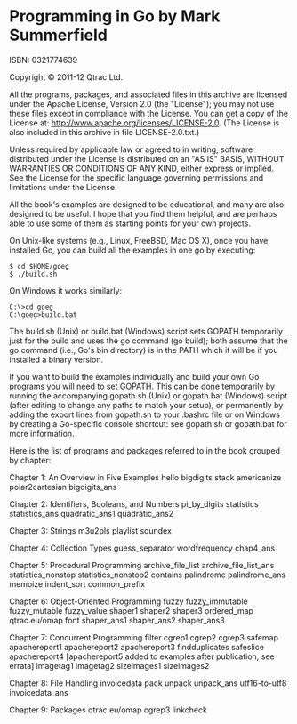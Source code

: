 # Programming in Go by Mark Summerfield

ISBN: 0321774639

Copyright © 2011-12 Qtrac Ltd. 

All the programs, packages, and associated files in this archive are
licensed under the Apache License, Version 2.0 (the "License"); you may
not use these files except in compliance with the License. You can get a
copy of the License at: http://www.apache.org/licenses/LICENSE-2.0. (The
License is also included in this archive in file LICENSE-2.0.txt.)

Unless required by applicable law or agreed to in writing, software
distributed under the License is distributed on an "AS IS" BASIS,
WITHOUT WARRANTIES OR CONDITIONS OF ANY KIND, either express or implied.
See the License for the specific language governing permissions and
limitations under the License.

All the book's examples are designed to be educational, and many are
also designed to be useful. I hope that you find them helpful, and are
perhaps able to use some of them as starting points for your own
projects.

On Unix-like systems (e.g., Linux, FreeBSD, Mac OS X), once you have
installed Go, you can build all the examples in one go by executing:

    $ cd $HOME/goeg
    $ ./build.sh

On Windows it works similarly:

    C:\>cd goeg
    C:\goeg>build.bat

The build.sh (Unix) or build.bat (Windows) script sets GOPATH
temporarily just for the build and uses the go command (go build); both
assume that the go command (i.e., Go's bin directory) is in the PATH
which it will be if you installed a binary version.

If you want to build the examples individually and build your own Go
programs you will need to set GOPATH. This can be done temporarily by
running the accompanying gopath.sh (Unix) or gopath.bat (Windows) script
(after editing to change any paths to match your setup), or permanently
by adding the export lines from gopath.sh to your .bashrc file or on
Windows by creating a Go-specific console shortcut: see
gopath.sh or gopath.bat for more information.

Here is the list of programs and packages referred to in the book
grouped by chapter:

Chapter 1: An Overview in Five Examples
    hello
    bigdigits
    stack
    americanize
    polar2cartesian
    bigdigits_ans

Chapter 2: Identifiers, Booleans, and Numbers
    pi_by_digits
    statistics
    statistics_ans
    quadratic_ans1
    quadratic_ans2

Chapter 3: Strings
    m3u2pls
    playlist
    soundex

Chapter 4: Collection Types
    guess_separator
    wordfrequency
    chap4_ans

Chapter 5: Procedural Programming
    archive_file_list
    archive_file_list_ans
    statistics_nonstop
    statistics_nonstop2
    contains
    palindrome
    palindrome_ans
    memoize
    indent_sort
    common_prefix

Chapter 6: Object-Oriented Programming
    fuzzy
    fuzzy_immutable
    fuzzy_mutable
    fuzzy_value
    shaper1
    shaper2
    shaper3
    ordered_map
    qtrac.eu/omap
    font
    shaper_ans1
    shaper_ans2
    shaper_ans3

Chapter 7: Concurrent Programming
    filter
    cgrep1
    cgrep2
    cgrep3
    safemap
    apachereport1
    apachereport2
    apachereport3
    findduplicates
    safeslice
    apachereport4
    [apachereport5 added to examples after publication; see errata]
    imagetag1
    imagetag2
    sizeimages1
    sizeimages2

Chapter 8: File Handling
    invoicedata
    pack
    unpack
    unpack_ans
    utf16-to-utf8
    invoicedata_ans

Chapter 9: Packages
    qtrac.eu/omap
    cgrep3
    linkcheck